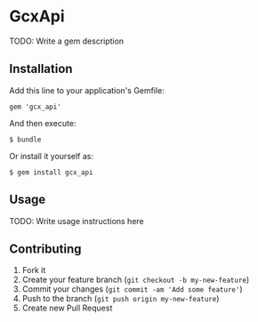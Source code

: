 # GcxApi

TODO: Write a gem description

## Installation

Add this line to your application's Gemfile:

    gem 'gcx_api'

And then execute:

    $ bundle

Or install it yourself as:

    $ gem install gcx_api

## Usage

TODO: Write usage instructions here

## Contributing

1. Fork it
2. Create your feature branch (`git checkout -b my-new-feature`)
3. Commit your changes (`git commit -am 'Add some feature'`)
4. Push to the branch (`git push origin my-new-feature`)
5. Create new Pull Request

